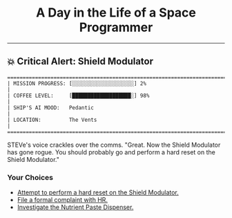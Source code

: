 <h1 align="center">A Day in the Life of a Space Programmer</h1>

---

<h2 id="node-23">💥 Critical Alert: Shield Modulator</h2>

```
========================================================================
| MISSION PROGRESS: [░░░░░░░░░░░░░░░░░░░░] 2%                                  |
| COFFEE LEVEL:     [███████████████████░] 98%                                 |
| SHIP'S AI MOOD:   Pedantic                                                   |
| LOCATION:         The Vents                                                  |
========================================================================
```

STEVe's voice crackles over the comms. "Great. Now the Shield Modulator has gone rogue. You should probably go and perform a hard reset on the Shield Modulator."



### Your Choices

*   [Attempt to perform a hard reset on the Shield Modulator.](./README-0025.md)
*   [File a formal complaint with HR.](./README-0025.md)
*   [Investigate the Nutrient Paste Dispenser.](./README-0025.md)
